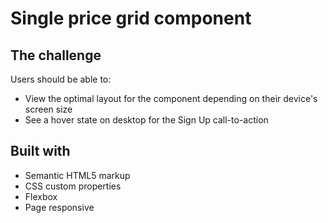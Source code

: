 # Single price grid component

## The challenge

Users should be able to:

- View the optimal layout for the component depending on their device's screen size
- See a hover state on desktop for the Sign Up call-to-action

## Built with

- Semantic HTML5 markup
- CSS custom properties
- Flexbox
- Page responsive
